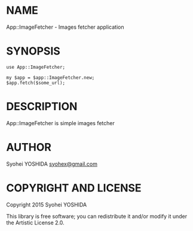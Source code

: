 NAME
====

App::ImageFetcher - Images fetcher application

SYNOPSIS
========

    use App::ImageFetcher;

    my $app = $app::ImageFetcher.new;
    $app.fetch($some_url);

DESCRIPTION
===========

App::ImageFetcher is simple images fetcher

AUTHOR
======

Syohei YOSHIDA <syohex@gmail.com>

COPYRIGHT AND LICENSE
=====================

Copyright 2015 Syohei YOSHIDA

This library is free software; you can redistribute it and/or modify it under the Artistic License 2.0.
